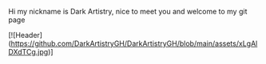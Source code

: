 Hi my nickname is Dark Artistry, nice to meet you and welcome to my git page

[![Header] (https://github.com/DarkArtistryGH/DarkArtistryGH/blob/main/assets/xLgAlDXdTCg.jpg)]

